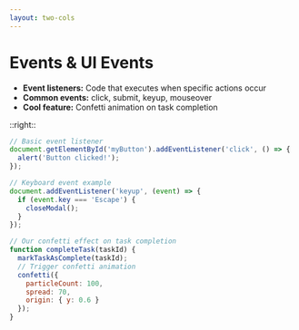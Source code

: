 ```yaml
---
layout: two-cols
---
```


# Events & UI Events

<v-clicks>

- **Event listeners:** Code that executes when specific actions occur
- **Common events:** click, submit, keyup, mouseover
- **Cool feature:** Confetti animation on task completion

</v-clicks>

::right::

```js {all|1-5|7-11|13-19|all}
// Basic event listener
document.getElementById('myButton').addEventListener('click', () => {
  alert('Button clicked!');
});

// Keyboard event example
document.addEventListener('keyup', (event) => {
  if (event.key === 'Escape') {
    closeModal();
  }
});

// Our confetti effect on task completion
function completeTask(taskId) {
  markTaskAsComplete(taskId);
  // Trigger confetti animation
  confetti({
    particleCount: 100,
    spread: 70,
    origin: { y: 0.6 }
  });
}
```
